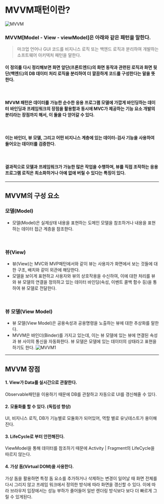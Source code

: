 # MVVM패턴이란?
![MVVM](https://img1.daumcdn.net/thumb/R1280x0/?scode=mtistory2&fname=https%3A%2F%2Fblog.kakaocdn.net%2Fdn%2FbS489b%2FbtrzEAt6dMb%2FgqoX2Pb3VrjLdXt0pAVL61%2Fimg.png)
### MVVM[Model - View - viewModel]은 아래와 같은 패턴을 말한다. 
> 마크업 언어나 GUI 코드를 비지니스 로직 또는 백엔드 로직과 분리하여 개발하는 소프트웨어 아키텍처 패턴을 말한다.
#### 이 정의를 다시 정리해보면 화면 앞단(프론트엔드)의 화면 동작과 관련된 로직과 화면 뒷단(백엔드)의 DB 데이터 처리 로직을 분리하여 더 깔끔하게 코드를 구성한다는 말을 뜻한다.

<br>

#### MVVM 패턴은 데이터를 가능한 순수한 응용 프로그램 모델에 가깝게 바인딩하는 데이터 바인딩과 프레임워크의 장점을 활용함과 동시에 MVC가 제공하는 기능 요소 개발의 분리라는 장점까지 해서, 이 둘을 다 얻어갈 수 있다.

<br> 

#### 이는 바인더, 뷰 모델, 그리고 어떤 비지니스 계층에 있는 데이터-검사 기능을 사용하여 들어오는 데이터를 검증한다.

<br>

#### 결과적으로 모델과 프레임워크가 가능한 많은 작업을 수행하며, 뷰를 직접 조작하는 응용 프로그램 로직은 최소화하거나 아예 없애 버릴 수 있다는 특징이 있다.
---
## MVVM의 구성 요소
### 모델(Model)
- 모델(Model)은 실제상태 내용을 표현하는 도메인 모델을 참조하거나 내용을 표현하는 데이터 접근 계층을 참조한다.

<br>

### 뷰(View)
- 뷰(View)는 MVC와 MVP패턴에서와 같이 뷰는 사용자가 화면에서 보는 것들에 대한 구조, 배치와 같이 외관에 해당한다.
- 모델을 보이게 표현하고 사용자와 뷰의 상호작용을 수신하여, 이에 대한 처리를 뷰와 뷰 모델의 연결을 정의하고 있는 데이터 바인딩(속성, 이벤트 콜백 함수 등)을 통하여 뷰 모델로 전달한다.


<br>

### 뷰 모델(View Model)
- 뷰 모델(View Model)은 공용속성과 공용명령을 노출하는 뷰에 대한 추상화를 말한다.
- MVVM은 바인더(Binder)를 가지고 있는데, 이는 뷰 모델에 있는 뷰에 연결된 속성과 뷰 사이의 통신을 자동화한다. 뷰 모델은 모델에 있는 데이터의 상태라고 표현을 하기도 한다.
![MVVM1](https://img1.daumcdn.net/thumb/R1280x0/?scode=mtistory2&fname=https%3A%2F%2Fblog.kakaocdn.net%2Fdn%2FbNGfjI%2FbtrzKtteE6W%2FFKaJiGxOh9Qlm2BRZX3rpk%2Fimg.png)
---
## MVVM 장점
#### 1. View가 Data를 실시간으로 관찰한다.
Observable패턴을 이용하기 때문에 DB를 관찰하고 자동으로 UI를 갱신해줄 수 있다.

####  2. 모듈화를 할 수 있다. (독립성 향상)
UI, 비지니스 로직, DB가 기능별로 모듈화가 되어있어, 역할 별로 유닛테스트가 용이해진다.

#### 3. LifeCycle로 부터 안전해진다.
ViewModel을 통해 데이터를 참조하기 때문에 Activity | Fragment의 LifeCycle을 따르지 않는다.

#### 4. 가상 돔(Virtual DOM)을 사용한다.
가상 돔을 활용하면 특정 돔 요소를 추가하거나 삭제하는 변경이 일어날 때 화면 전체를 다시 그리지 않고 프레임 워크에서 정의한 방식에 따라 화면을 갱신할 수 있다.
이에 따라 브라우저 입장에서는 성능 부하가 줄어들어 일반 렌더링 방식보다 보다 더 빠르게 그릴 수 있게된다.